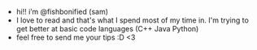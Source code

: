 - hi!! i’m @fishbonified (sam)
- I love to read and that's what I spend most of my time in. I'm trying to get better at basic code languages (C++ Java Python)
- feel free to send me your tips :D <3
